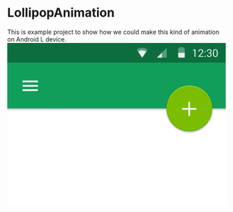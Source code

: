 LollipopAnimation
=================
This is example project to show how we could make this kind of animation on Android L device. 
![Screenshot](android-l.gif)
